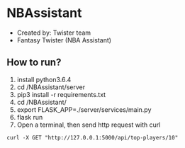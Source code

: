 # NBAssistant

+ Created by: Twister team
+ Fantasy Twister (NBA Assistant)

## How to run?
1. install python3.6.4
2. cd /NBAssistant/server
3. pip3 install -r requirements.txt
4. cd /NBAssistant/
5. export FLASK_APP=./server/services/main.py
6. flask run
7. Open a terminal, then send http request with curl

```
curl -X GET "http://127.0.0.1:5000/api/top-players/10"
```